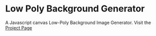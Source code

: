 # Low Poly Background Generator
A Javascript canvas Low-Poly Background Image Generator. Visit the [Project Page](https://cojdev.github.io/lowpoly)

